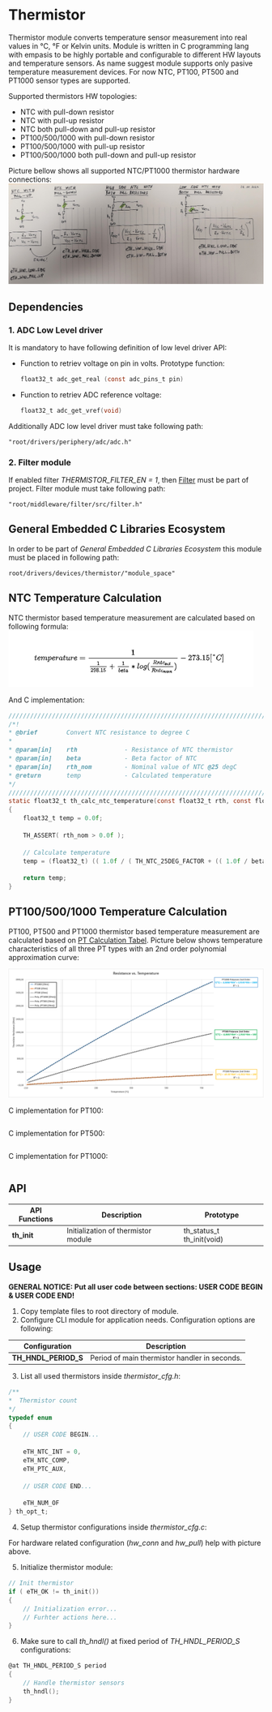 # **Thermistor**

Thermistor module converts temperature sensor measurement into real values in °C, °F or Kelvin units. Module is written in C programming lang with empasis to be highly portable and configurable to different HW layouts and temperature sensors. As name suggest module supports only pasive temperature measurement devices. For now NTC, PT100, PT500 and PT1000 sensor types are supported.

Supported thermistors HW topologies:
 - NTC with pull-down resistor
 - NTC with pull-up resistor
 - NTC both pull-down and pull-up resistor
 - PT100/500/1000 with pull-down resistor
 - PT100/500/1000 with pull-up resistor
 - PT100/500/1000 both pull-down and pull-up resistor

Picture bellow shows all supported NTC/PT1000 thermistor hardware connections:
![](doc/pic/ntc_calculations_2_hw_options.jpg)



## **Dependencies**

### **1. ADC Low Level driver**
It is mandatory to have following definition of low level driver API:
 - Function to retriev voltage on pin in volts. Prototype function: 
    ```C 
    float32_t adc_get_real (const adc_pins_t pin)
    ```
 - Function to retriev ADC reference voltage:
    ```C 
    float32_t adc_get_vref(void)
    ```

Additionally ADC low level driver must take following path:
```
"root/drivers/periphery/adc/adc.h"
```

### **2. Filter module**
If enabled filter *THERMISTOR_FILTER_EN = 1*, then [Filter](https://github.com/GeneralEmbeddedCLibraries/filter) must be part of project. Filter module must take following path:
```
"root/middleware/filter/src/filter.h"
```

## **General Embedded C Libraries Ecosystem**
In order to be part of *General Embedded C Libraries Ecosystem* this module must be placed in following path: 

```
root/drivers/devices/thermistor/"module_space"
```

## **NTC Temperature Calculation**

NTC thermistor based temperature measurement are calculated based on following formula:
![](doc/pic/ntc_calculation.png)


And C implementation:
```C
////////////////////////////////////////////////////////////////////////////////
/*!
* @brief        Convert NTC resistance to degree C
*
* @param[in]    rth 			- Resistance of NTC thermistor
* @param[in]    beta 			- Beta factor of NTC
* @param[in]    rth_nom         - Nominal value of NTC @25 degC
* @return       temp 			- Calculated temperature
*/
////////////////////////////////////////////////////////////////////////////////
static float32_t th_calc_ntc_temperature(const float32_t rth, const float32_t beta, const float32_t rth_nom)
{
    float32_t temp = 0.0f;

    TH_ASSERT( rth_nom > 0.0f );

    // Calculate temperature
    temp = (float32_t) (( 1.0f / ( TH_NTC_25DEG_FACTOR + (( 1.0f / beta ) * log( rth / rth_nom )))) - 273.15f );

    return temp;
}
```

## **PT100/500/1000 Temperature Calculation**

PT100, PT500 and PT1000 thermistor based temperature measurement are calculated based on [PT Calculation Tabel](doc/pt1000_pt100_pt500_tables.xlsx). Picture below shows temperature characteristics of all three PT types with an 2nd order polynomial approximation curve:

![](doc/pic/pt_value_graph.png)

C implementation for PT100:
```C

```

C implementation for PT500:
```C

```

C implementation for PT1000:
```C

```

## **API**
| API Functions | Description | Prototype |
| --- | ----------- | ----- |
| **th_init** | Initialization of thermistor module | th_status_t th_init(void) |


## **Usage**

**GENERAL NOTICE: Put all user code between sections: USER CODE BEGIN & USER CODE END!**


1. Copy template files to root directory of module.
2. Configure CLI module for application needs. Configuration options are following:

| Configuration | Description |
| --- | --- |
| **TH_HNDL_PERIOD_S** 			| Period of main thermistor handler in seconds. |


3. List all used thermistors inside *thermistor_cfg.h*:
```C
/**
*  Thermistor count
*/
typedef enum
{
    // USER CODE BEGIN...
    
    eTH_NTC_INT = 0,
    eTH_NTC_COMP,
    eTH_PTC_AUX,

    // USER CODE END...

    eTH_NUM_OF
} th_opt_t;
```

4. Setup thermistor configurations inside *thermistor_cfg.c*:



For hardware related configuration (*hw_conn* and *hw_pull*) help with picture above.

5. Initialize thermistor module:
```C
// Init thermistor
if ( eTH_OK != th_init())
{
    // Initialization error...
    // Furhter actions here...
}
```

6. Make sure to call *th_hndl()* at fixed period of *TH_HNDL_PERIOD_S* configurations:
```C
@at TH_HNDL_PERIOD_S period
{
    // Handle thermistor sensors
    th_hndl();
}
```



